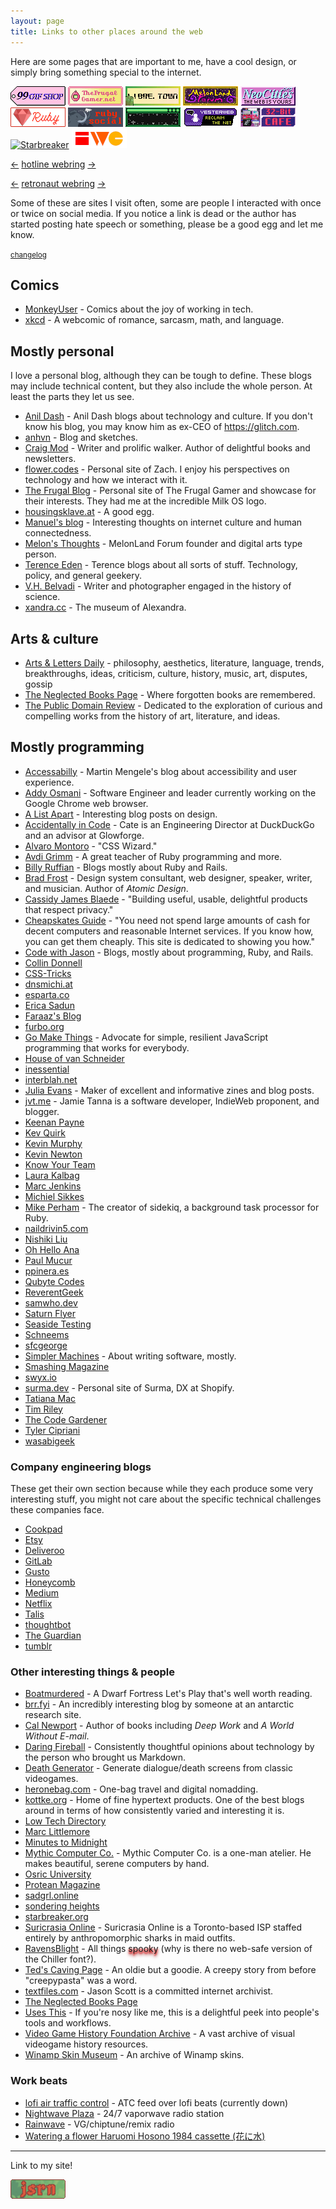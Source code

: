 ```yaml
---
layout: page
title: Links to other places around the web
---
```


Here are some pages that are important to me, have a cool design, or simply bring something special to the internet.

<div class="badge-list" style="margin-bottom: 1em;">
<a href="https://99gifshop.neocities.org"><img src="/assets/images/badges/99-gif-store.png" alt="99 Gif Shop"></a>
<a href="https://www.thefrugalgamer.net"><img src="/assets/images/badges/frugal-gamer.png" alt="The Frugal Gamer"></a>
<a href="https://libre.town"><img src="/assets/images/badges/libretown.gif" alt="Libre Town"></a>
<a href="https://forum.melonland.net"><img src="/assets/images/badges/melonland-forum.gif" alt="MelonLand Forum"></a>
<a href="https://neocities.org"><img src="/assets/images/badges/neocities.gif" alt="Neocities"></a>
<a href="https://www.ruby-lang.org"><img src="/assets/images/badges/ruby.png" alt="The Ruby programming language"></a>
<a href="https://ruby.social"><img src="/assets/images/badges/ruby-social.png" alt="Ruby Social"></a>
<a href="https://sadgrl.online"><img src="/assets/images/badges/sadgrl.gif" alt="sadgrl.online"></a>
<a href="https://yesterweb.org"><img src="/assets/images/badges/yesterweb.png" alt="Yesterweb.org"></a>
<a href="https://32bit.cafe"><img src="/assets/images/badges/32b.gif" alt="32-bit café"></a>
<a href="https://starbreaker.org/"><img src="/assets/images/badges/starbreaker.avif" alt="Starbreaker"></a>
<a href="https://indieweb.org"><img src="/assets/images/badges/iwc.png" alt="IndieWeb Camp"></a>
</div>

<div class="webrings" style="margin-bottom: 1em;">
  <p>
    <a href="https://hotlinewebring.club/jsrn/previous">←</a> <a href="https://hotlinewebring.club">hotline webring</a> <a href="https://hotlinewebring.club/jsrn/next">→</a>
  </p>

  <p>
    <a href='https://webring.dinhe.net/prev/https://jsrn.net'>←</a> <a href="https://webring.dinhe.net">retronaut webring</a> <a href='https://webring.dinhe.net/next/https://jsrn.net'>→</a>
  </p>
</div>

Some of these are sites I visit often, some are people I interacted with once or twice on social media. If you notice a link is dead or the author has started posting hate speech or something, please be a good egg and let me know.

<small>[changelog](https://github.com/jsrn/jsrn.github.io/commits/master/links.md)</small>

## Comics

- [MonkeyUser](https://www.monkeyuser.com) - Comics about the joy of working in tech.
- [xkcd](https://xkcd.com) - A webcomic of romance, sarcasm, math, and language.

## Mostly personal

I love a personal blog, although they can be tough to define. These blogs may include technical content, but they also include the whole person. At least the parts they let us see.

- [Anil Dash](https://anildash.com) - Anil Dash blogs about technology and culture. If you don't know his blog, you may know him as ex-CEO of <https://glitch.com>.
- [anhvn](https://anhvn.com/) - Blog and sketches.
- [Craig Mod](https://craigmod.com) - Writer and prolific walker. Author of delightful books and newsletters.
- [flower.codes](http://flower.codes/) - Personal site of Zach. I enjoy his perspectives on technology and how we interact with it.
- [The Frugal Blog](https://www.thefrugalgamer.net) - Personal site of The Frugal Gamer and showcase for their interests. They had me at the incredible Milk OS logo.
- [housingsklave.at](https://housingsklave.at) - A good egg.
- [Manuel's blog](https://manuelmoreale.com) - Interesting thoughts on internet culture and human connectedness.
- [Melon's Thoughts](https://thoughts.melonking.net) - MelonLand Forum founder and digital arts type person.
- [Terence Eden](https://shkspr.mobi) - Terence blogs about all sorts of stuff. Technology, policy, and general geekery.
- [V.H. Belvadi](https://vhbelvadi.com/) - Writer and photographer engaged in the history of science.
- [xandra.cc](https://xandra.cc) - The museum of Alexandra.

## Arts & culture

- [Arts & Letters Daily](https://www.aldaily.com/) - philosophy, aesthetics, literature, language, trends, breakthroughs, ideas, criticism, culture, history, music, art, disputes, gossip
- [The Neglected Books Page](https://neglectedbooks.com/) - Where forgotten books are remembered.
- [The Public Domain Review](https://publicdomainreview.org/) - Dedicated to the exploration of curious and compelling works from the history of art, literature, and ideas.

## Mostly programming

- [Accessabilly](https://accessabilly.com) -  Martin Mengele's blog about accessibility and user experience.
- [Addy Osmani](https://addyosmani.com) - Software Engineer and leader currently working on the Google Chrome web browser.
- [A List Apart](https://alistapart.com) - Interesting blog posts on design.
- [Accidentally in Code](https://cate.blog) - Cate is an Engineering Director at DuckDuckGo and an advisor at Glowforge.
- [Alvaro Montoro](http://alvaromontoro.com) - "CSS Wizard."
- [Avdi Grimm](https://avdi.codes/) - A great teacher of Ruby programming and more.
- [Billy Ruffian](https://www.billy-ruffian.co.uk) - Blogs mostly about Ruby and Rails.
- [Brad Frost](https://bradfrost.com/blog/) - Design system consultant, web designer, speaker, writer, and musician. Author of _Atomic Design_.
- [Cassidy James Blaede](https://cassidyjames.com) - "Building useful, usable, delightful products that respect privacy."
- [Cheapskates Guide](https://cheapskatesguide.org) - "You need not spend large amounts of cash for decent computers and reasonable Internet services. If you know how, you can get them cheaply. This site is dedicated to showing you how."
- [Code with Jason](https://www.codewithjason.com) - Blogs, mostly about programming, Ruby, and Rails.
- [Collin Donnell](https://collindonnell.com)
- [CSS-Tricks](https://css-tricks.com)
- [dnsmichi.at](https://dnsmichi.at)
- [esparta.co](https://esparta.co)
- [Erica Sadun](https://ericasadun.com)
- [Faraaz's Blog](https://faraazahmad.github.io)
- [furbo.org](https://furbo.org)
- [Go Make Things](https://gomakethings.com/) - Advocate for simple, resilient JavaScript programming that works for everybody.
- [House of van Schneider](https://vanschneider.com)
- [inessential](https://inessential.com)
- [interblah.net](https://interblah.net/)
- [Julia Evans](https://jvns.ca) - Maker of excellent and informative zines and blog posts.
- [jvt.me](https://www.jvt.me) - Jamie Tanna is a software developer, IndieWeb proponent, and blogger.
- [Keenan Payne](https://keenanpayne.com/archive/)
- [Kev Quirk](https://kevquirk.com)
- [Kevin Murphy](https://kevinjmurphy.com)
- [Kevin Newton](https://kddnewton.com)
- [Know Your Team](https://blog.knowyourcompany.com)
- [Laura Kalbag](https://laurakalbag.com)
- [Marc Jenkins](https://marcjenkins.co.uk)
- [Michiel Sikkes](https://www.michielsikkes.com)
- [Mike Perham](https://www.mikeperham.com) - The creator of sidekiq, a background task processor for Ruby.
- [naildrivin5.com](https://naildrivin5.com)
- [Nishiki Liu](https://nshki.com)
- [Oh Hello Ana](https://ohhelloana.blog)
- [Paul Mucur](https://mudge.name)
- [ppinera.es](https://ppinera.es)
- [Qubyte Codes](https://qubyte.codes)
- [ReverentGeek](http://reverentgeek.com)
- [samwho.dev](https://samwho.dev)
- [Saturn Flyer](https://www.saturnflyer.com)
- [Seaside Testing](https://seasidetesting.com)
- [Schneems](https://schneems.com)
- [sfcgeorge](https://www.sfcgeorge.co.uk)
- [Simpler Machines](https://www.simplermachines.com) - About writing software, mostly.
- [Smashing Magazine](https://www.smashingmagazine.com)
- [swyx.io](https://www.swyx.io)
- [surma.dev](https://surma.dev/) - Personal site of Surma, DX at Shopify.
- [Tatiana Mac](https://www.tatianamac.com)
- [Tim Riley](https://timriley.info)
- [The Code Gardener](https://the.codegardener.com)
- [Tyler Cipriani](https://tylercipriani.com)
- [wasabigeek](https://wasabigeek.com)

### Company engineering blogs

These get their own section because while they each produce some very interesting stuff, you might not care about the specific technical challenges these companies face.

- [Cookpad](https://sourcediving.com)
- [Etsy](http://codeascraft.com)
- [Deliveroo](https://deliveroo.engineering)
- [GitLab](https://about.gitlab.com/blog/categories/engineering)
- [Gusto](https://engineering.gusto.com)
- [Honeycomb](https://www.honeycomb.io/blog)
- [Medium](https://medium.engineering)
- [Netflix](https://netflixtechblog.com)
- [Talis](https://engineering.talis.com)
- [thoughtbot](https://thoughtbot.com/blog)
- [The Guardian](https://www.theguardian.com/info/series/engineering-blog)
- [tumblr](http://engineering.tumblr.com)

### Other interesting things & people

- [Boatmurdered](https://lparchive.org/Dwarf-Fortress-Boatmurdered/Introduction/) - A Dwarf Fortress Let's Play that's well worth reading.
- [brr.fyi](https://brr.fyi) - An incredibly interesting blog by someone at an antarctic research site.
- [Cal Newport](https://calnewport.com) - Author of books including _Deep Work_ and _A World Without E-mail_.
- [Daring Fireball](https://daringfireball.net) - Consistently thoughtful opinions about technology by the person who brought us Markdown.
- [Death Generator](https://deathgenerator.com) - Generate dialogue/death screens from classic videogames.
- [heronebag.com](https://heronebag.com) - One-bag travel and digital nomadding.
- [kottke.org](http://kottke.org) - Home of fine hypertext products. One of the best blogs around in terms of how consistently varied and interesting it is.
- [Low Tech Directory](https://emreed.net/LowTech_Directory)
- [Marc Littlemore](https://www.marclittlemore.com)
- [Minutes to Midnight](https://minutestomidnight.co.uk)
- [Mythic Computer Co.](https://www.mythic.computer/) - Mythic Computer Co. is a one-man atelier. He makes beautiful, serene computers by hand.
- [Osric University](https://osric.com/university/index.html)
- [Protean Magazine](https://proteanmag.com)
- [sadgrl.online](https://sadgrl.online)
- [sondering heights](https://buttondown.email/sondering)
- [starbreaker.org](https://starbreaker.org)
- [Suricrasia Online](https://suricrasia.online/) - Suricrasia Online is a Toronto-based ISP staffed entirely by anthropomorphic sharks in maid outfits.
- [RavensBlight](http://ravensblight.com/) - All things <span style="text-shadow: 0 5px 5px darkred, 0 2.5px 2.5px red;">spooky</span> (why is there no web-safe version of the Chiller font?).
- [Ted's Caving Page](https://www.angelfire.com/trek/caver/) - An oldie but a goodie. A creepy story from before "creepypasta" was a word.
- [textfiles.com](http://textfiles.com) - Jason Scott is a committed internet archivist.
- [The Neglected Books Page](https://neglectedbooks.com)
- [Uses This](https://usesthis.com) - If you're nosy like me, this is a delightful peek into people's tools and workflows.
- [Video Game History Foundation Archive](https://archive.gamehistory.org/) - A vast archive of visual videogame history resources.
- [Winamp Skin Museum](https://skins.webamp.org) - An archive of Winamp skins.

### Work beats

- [lofi air traffic control](https://www.lofiatc.com/?icao=RJAA) - ATC feed over lofi beats (currently down)
- [Nightwave Plaza](https://plaza.one) - 24/7 vaporwave radio station
- [Rainwave](https://rainwave.cc/all/#!/) - VG/chiptune/remix radio
- [Watering a flower Haruomi Hosono 1984 cassette (花に水)](https://www.youtube.com/watch?v=34UutDrXV2Q)

---

<p>Link to my site!</p>

<div class="badge-list">
<a href="/"><img src="/assets/images/badges/jsrnnet.gif" alt="jsrn.net"></a>
</div>

